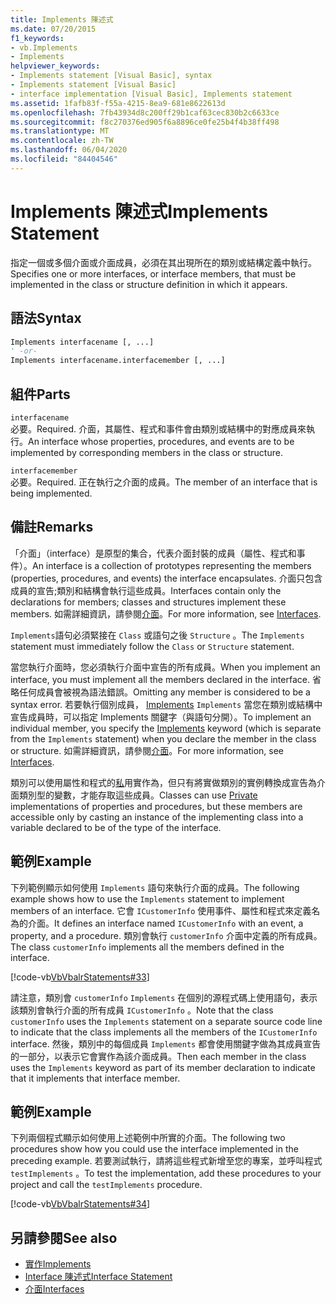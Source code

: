```yaml
---
title: Implements 陳述式
ms.date: 07/20/2015
f1_keywords:
- vb.Implements
- Implements
helpviewer_keywords:
- Implements statement [Visual Basic], syntax
- Implements statement [Visual Basic]
- interface implementation [Visual Basic], Implements statement
ms.assetid: 1fafb83f-f55a-4215-8ea9-681e8622613d
ms.openlocfilehash: 7fb43934d8c200ff29b1caf63cec830b2c6633ce
ms.sourcegitcommit: f8c270376ed905f6a8896ce0fe25b4f4b38ff498
ms.translationtype: MT
ms.contentlocale: zh-TW
ms.lasthandoff: 06/04/2020
ms.locfileid: "84404546"
---
```

# <a name="implements-statement"></a><span data-ttu-id="abce5-102">Implements 陳述式</span><span class="sxs-lookup"><span data-stu-id="abce5-102">Implements Statement</span></span>
<span data-ttu-id="abce5-103">指定一個或多個介面或介面成員，必須在其出現所在的類別或結構定義中執行。</span><span class="sxs-lookup"><span data-stu-id="abce5-103">Specifies one or more interfaces, or interface members, that must be implemented in the class or structure definition in which it appears.</span></span>  
  
## <a name="syntax"></a><span data-ttu-id="abce5-104">語法</span><span class="sxs-lookup"><span data-stu-id="abce5-104">Syntax</span></span>  
  
```vb  
Implements interfacename [, ...]  
' -or-  
Implements interfacename.interfacemember [, ...]  
```  
  
## <a name="parts"></a><span data-ttu-id="abce5-105">組件</span><span class="sxs-lookup"><span data-stu-id="abce5-105">Parts</span></span>  
 `interfacename`  
 <span data-ttu-id="abce5-106">必要。</span><span class="sxs-lookup"><span data-stu-id="abce5-106">Required.</span></span> <span data-ttu-id="abce5-107">介面，其屬性、程式和事件會由類別或結構中的對應成員來執行。</span><span class="sxs-lookup"><span data-stu-id="abce5-107">An interface whose properties, procedures, and events are to be implemented by corresponding members in the class or structure.</span></span>  
  
 `interfacemember`  
 <span data-ttu-id="abce5-108">必要。</span><span class="sxs-lookup"><span data-stu-id="abce5-108">Required.</span></span> <span data-ttu-id="abce5-109">正在執行之介面的成員。</span><span class="sxs-lookup"><span data-stu-id="abce5-109">The member of an interface that is being implemented.</span></span>  
  
## <a name="remarks"></a><span data-ttu-id="abce5-110">備註</span><span class="sxs-lookup"><span data-stu-id="abce5-110">Remarks</span></span>  
 <span data-ttu-id="abce5-111">「介面」（interface）是原型的集合，代表介面封裝的成員（屬性、程式和事件）。</span><span class="sxs-lookup"><span data-stu-id="abce5-111">An interface is a collection of prototypes representing the members (properties, procedures, and events) the interface encapsulates.</span></span> <span data-ttu-id="abce5-112">介面只包含成員的宣告;類別和結構會執行這些成員。</span><span class="sxs-lookup"><span data-stu-id="abce5-112">Interfaces contain only the declarations for members; classes and structures implement these members.</span></span> <span data-ttu-id="abce5-113">如需詳細資訊，請參閱[介面](../../programming-guide/language-features/interfaces/index.md)。</span><span class="sxs-lookup"><span data-stu-id="abce5-113">For more information, see [Interfaces](../../programming-guide/language-features/interfaces/index.md).</span></span>  
  
 <span data-ttu-id="abce5-114">`Implements`語句必須緊接在 `Class` 或語句之後 `Structure` 。</span><span class="sxs-lookup"><span data-stu-id="abce5-114">The `Implements` statement must immediately follow the `Class` or `Structure` statement.</span></span>  
  
 <span data-ttu-id="abce5-115">當您執行介面時，您必須執行介面中宣告的所有成員。</span><span class="sxs-lookup"><span data-stu-id="abce5-115">When you implement an interface, you must implement all the members declared in the interface.</span></span> <span data-ttu-id="abce5-116">省略任何成員會被視為語法錯誤。</span><span class="sxs-lookup"><span data-stu-id="abce5-116">Omitting any member is considered to be a syntax error.</span></span> <span data-ttu-id="abce5-117">若要執行個別成員， [Implements](implements-clause.md) `Implements` 當您在類別或結構中宣告成員時，可以指定 Implements 關鍵字（與語句分開）。</span><span class="sxs-lookup"><span data-stu-id="abce5-117">To implement an individual member, you specify the [Implements](implements-clause.md) keyword (which is separate from the `Implements` statement) when you declare the member in the class or structure.</span></span> <span data-ttu-id="abce5-118">如需詳細資訊，請參閱[介面](../../programming-guide/language-features/interfaces/index.md)。</span><span class="sxs-lookup"><span data-stu-id="abce5-118">For more information, see [Interfaces](../../programming-guide/language-features/interfaces/index.md).</span></span>  
  
 <span data-ttu-id="abce5-119">類別可以使用屬性和程式的[私](../modifiers/private.md)用實作為，但只有將實做類別的實例轉換成宣告為介面類別型的變數，才能存取這些成員。</span><span class="sxs-lookup"><span data-stu-id="abce5-119">Classes can use [Private](../modifiers/private.md) implementations of properties and procedures, but these members are accessible only by casting an instance of the implementing class into a variable declared to be of the type of the interface.</span></span>  
  
## <a name="example"></a><span data-ttu-id="abce5-120">範例</span><span class="sxs-lookup"><span data-stu-id="abce5-120">Example</span></span>  
 <span data-ttu-id="abce5-121">下列範例顯示如何使用 `Implements` 語句來執行介面的成員。</span><span class="sxs-lookup"><span data-stu-id="abce5-121">The following example shows how to use the `Implements` statement to implement members of an interface.</span></span> <span data-ttu-id="abce5-122">它會 `ICustomerInfo` 使用事件、屬性和程式來定義名為的介面。</span><span class="sxs-lookup"><span data-stu-id="abce5-122">It defines an interface named `ICustomerInfo` with an event, a property, and a procedure.</span></span> <span data-ttu-id="abce5-123">類別會執行 `customerInfo` 介面中定義的所有成員。</span><span class="sxs-lookup"><span data-stu-id="abce5-123">The class `customerInfo` implements all the members defined in the interface.</span></span>  
  
 [!code-vb[VbVbalrStatements#33](~/samples/snippets/visualbasic/VS_Snippets_VBCSharp/VbVbalrStatements/VB/Class1.vb#33)]  
  
 <span data-ttu-id="abce5-124">請注意，類別會 `customerInfo` `Implements` 在個別的源程式碼上使用語句，表示該類別會執行介面的所有成員 `ICustomerInfo` 。</span><span class="sxs-lookup"><span data-stu-id="abce5-124">Note that the class `customerInfo` uses the `Implements` statement on a separate source code line to indicate that the class implements all the members of the `ICustomerInfo` interface.</span></span> <span data-ttu-id="abce5-125">然後，類別中的每個成員 `Implements` 都會使用關鍵字做為其成員宣告的一部分，以表示它會實作為該介面成員。</span><span class="sxs-lookup"><span data-stu-id="abce5-125">Then each member in the class uses the `Implements` keyword as part of its member declaration to indicate that it implements that interface member.</span></span>  
  
## <a name="example"></a><span data-ttu-id="abce5-126">範例</span><span class="sxs-lookup"><span data-stu-id="abce5-126">Example</span></span>  
 <span data-ttu-id="abce5-127">下列兩個程式顯示如何使用上述範例中所實的介面。</span><span class="sxs-lookup"><span data-stu-id="abce5-127">The following two procedures show how you could use the interface implemented in the preceding example.</span></span> <span data-ttu-id="abce5-128">若要測試執行，請將這些程式新增至您的專案，並呼叫程式 `testImplements` 。</span><span class="sxs-lookup"><span data-stu-id="abce5-128">To test the implementation, add these procedures to your project and call the `testImplements` procedure.</span></span>  
  
 [!code-vb[VbVbalrStatements#34](~/samples/snippets/visualbasic/VS_Snippets_VBCSharp/VbVbalrStatements/VB/Class1.vb#34)]  
  
## <a name="see-also"></a><span data-ttu-id="abce5-129">另請參閱</span><span class="sxs-lookup"><span data-stu-id="abce5-129">See also</span></span>

- [<span data-ttu-id="abce5-130">實作</span><span class="sxs-lookup"><span data-stu-id="abce5-130">Implements</span></span>](implements-clause.md)
- [<span data-ttu-id="abce5-131">Interface 陳述式</span><span class="sxs-lookup"><span data-stu-id="abce5-131">Interface Statement</span></span>](interface-statement.md)
- [<span data-ttu-id="abce5-132">介面</span><span class="sxs-lookup"><span data-stu-id="abce5-132">Interfaces</span></span>](../../programming-guide/language-features/interfaces/index.md)
